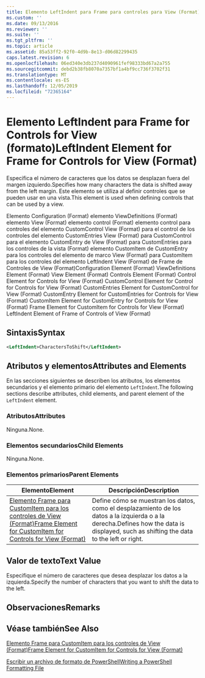 ```yaml
---
title: Elemento LeftIndent para Frame para controles para View (Format) | Microsoft Docs
ms.custom: ''
ms.date: 09/13/2016
ms.reviewer: ''
ms.suite: ''
ms.tgt_pltfrm: ''
ms.topic: article
ms.assetid: 85a53ff2-92f0-4d9b-8e13-d06d82299435
caps.latest.revision: 6
ms.openlocfilehash: 06ed340e3db237d4090961fef98333bd67a2a755
ms.sourcegitcommit: debd2b38fb8070a7357bf1a4bf9cc736f3702f31
ms.translationtype: MT
ms.contentlocale: es-ES
ms.lasthandoff: 12/05/2019
ms.locfileid: "72365164"
---
```

# <a name="leftindent-element-for-frame-for-controls-for-view-format"></a><span data-ttu-id="95f14-102">Elemento LeftIndent para Frame for Controls for View (formato)</span><span class="sxs-lookup"><span data-stu-id="95f14-102">LeftIndent Element for Frame for Controls for View (Format)</span></span>

<span data-ttu-id="95f14-103">Especifica el número de caracteres que los datos se desplazan fuera del margen izquierdo.</span><span class="sxs-lookup"><span data-stu-id="95f14-103">Specifies how many characters the data is shifted away from the left margin.</span></span> <span data-ttu-id="95f14-104">Este elemento se utiliza al definir controles que se pueden usar en una vista.</span><span class="sxs-lookup"><span data-stu-id="95f14-104">This element is used when defining controls that can be used by a view.</span></span>

<span data-ttu-id="95f14-105">Elemento Configuration (Format) elemento ViewDefinitions (Format) elemento View (Format) elemento control (Format) elemento control para controles del elemento CustomControl View (Format) para el control de los controles del elemento CustomEntries View (Format) para CustomControl para el elemento CustomEntry de View (Format) para CustomEntries para los controles de la vista (Format) elemento CustomItem de CustomEntry para los controles del elemento de marco View (Format) para CustomItem para los controles del elemento LeftIndent View (Format) de Frame de Controles de View (Format)</span><span class="sxs-lookup"><span data-stu-id="95f14-105">Configuration Element (Format) ViewDefinitions Element (Format) View Element (Format) Controls Element (Format) Control Element for Controls for View (Format) CustomControl Element for Control for Controls for View (Format) CustomEntries Element for CustomControl for View (Format) CustomEntry Element for CustomEntries for Controls for View (Format) CustomItem Element for CustomEntry for Controls for View (Format) Frame Element for CustomItem for Controls for View (Format) LeftIndent Element of Frame of Controls of View (Format)</span></span>

## <a name="syntax"></a><span data-ttu-id="95f14-106">Sintaxis</span><span class="sxs-lookup"><span data-stu-id="95f14-106">Syntax</span></span>

```xml
<LeftIndent>CharactersToShift</LeftIndent>
```

## <a name="attributes-and-elements"></a><span data-ttu-id="95f14-107">Atributos y elementos</span><span class="sxs-lookup"><span data-stu-id="95f14-107">Attributes and Elements</span></span>

<span data-ttu-id="95f14-108">En las secciones siguientes se describen los atributos, los elementos secundarios y el elemento primario del elemento `LeftIndent`.</span><span class="sxs-lookup"><span data-stu-id="95f14-108">The following sections describe attributes, child elements, and parent element of the `LeftIndent` element.</span></span>

### <a name="attributes"></a><span data-ttu-id="95f14-109">Atributos</span><span class="sxs-lookup"><span data-stu-id="95f14-109">Attributes</span></span>

<span data-ttu-id="95f14-110">Ninguna.</span><span class="sxs-lookup"><span data-stu-id="95f14-110">None.</span></span>

### <a name="child-elements"></a><span data-ttu-id="95f14-111">Elementos secundarios</span><span class="sxs-lookup"><span data-stu-id="95f14-111">Child Elements</span></span>

<span data-ttu-id="95f14-112">Ninguna.</span><span class="sxs-lookup"><span data-stu-id="95f14-112">None.</span></span>

### <a name="parent-elements"></a><span data-ttu-id="95f14-113">Elementos primarios</span><span class="sxs-lookup"><span data-stu-id="95f14-113">Parent Elements</span></span>

|<span data-ttu-id="95f14-114">Elemento</span><span class="sxs-lookup"><span data-stu-id="95f14-114">Element</span></span>|<span data-ttu-id="95f14-115">Descripción</span><span class="sxs-lookup"><span data-stu-id="95f14-115">Description</span></span>|
|-------------|-----------------|
|[<span data-ttu-id="95f14-116">Elemento Frame para CustomItem para los controles de View (Format)</span><span class="sxs-lookup"><span data-stu-id="95f14-116">Frame Element for CustomItem for Controls for View (Format)</span></span>](./frame-element-for-customitem-for-controls-for-view-format.md)|<span data-ttu-id="95f14-117">Define cómo se muestran los datos, como el desplazamiento de los datos a la izquierda o a la derecha.</span><span class="sxs-lookup"><span data-stu-id="95f14-117">Defines how the data is displayed, such as shifting the data to the left or right.</span></span>|

## <a name="text-value"></a><span data-ttu-id="95f14-118">Valor de texto</span><span class="sxs-lookup"><span data-stu-id="95f14-118">Text Value</span></span>

<span data-ttu-id="95f14-119">Especifique el número de caracteres que desea desplazar los datos a la izquierda.</span><span class="sxs-lookup"><span data-stu-id="95f14-119">Specify the number of characters that you want to shift the data to the left.</span></span>

## <a name="remarks"></a><span data-ttu-id="95f14-120">Observaciones</span><span class="sxs-lookup"><span data-stu-id="95f14-120">Remarks</span></span>

## <a name="see-also"></a><span data-ttu-id="95f14-121">Véase también</span><span class="sxs-lookup"><span data-stu-id="95f14-121">See Also</span></span>

[<span data-ttu-id="95f14-122">Elemento Frame para CustomItem para los controles de View (Format)</span><span class="sxs-lookup"><span data-stu-id="95f14-122">Frame Element for CustomItem for Controls for View (Format)</span></span>](./frame-element-for-customitem-for-controls-for-view-format.md)

[<span data-ttu-id="95f14-123">Escribir un archivo de formato de PowerShell</span><span class="sxs-lookup"><span data-stu-id="95f14-123">Writing a PowerShell Formatting File</span></span>](./writing-a-powershell-formatting-file.md)
